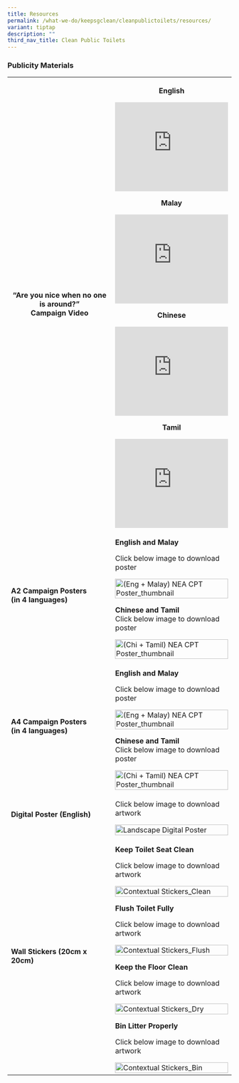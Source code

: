 ```yaml
---
title: Resources
permalink: /what-we-do/keepsgclean/cleanpublictoilets/resources/
variant: tiptap
description: ""
third_nav_title: Clean Public Toilets
---
```

<h3><strong>Publicity Materials</strong></h3>
<table style="minWidth: 50px">
<colgroup>
<col>
<col>
</colgroup>
<tbody>
<tr>
<th rowspan="1" colspan="1">
<h4><strong>“Are you nice when no one is around?”</strong><br><strong>Campaign Video</strong></h4>
</th>
<th rowspan="1" colspan="1">
<p><strong>English</strong>
</p>
<div class="iframe-wrapper">
<iframe height="200" width="100%" allowfullscreen="true" frameborder="0" src="https://www.youtube.com/embed/aGgerZobzms"></iframe>
</div>
<p><strong>Malay</strong>
</p>
<div class="iframe-wrapper">
<iframe height="200" width="100%" allowfullscreen="true" frameborder="0" src="https://www.youtube.com/embed/xXuwyFCUMxs"></iframe>
</div>
<p><strong>Chinese</strong>
</p>
<div class="iframe-wrapper">
<iframe height="200" width="100%" allowfullscreen="true" frameborder="0" src="https://www.youtube.com/embed/uUGadY9ReUg"></iframe>
</div>
<p><strong>Tamil</strong>
</p>
<div class="iframe-wrapper">
<iframe height="200" width="100%" allowfullscreen="true" frameborder="0" src="https://www.youtube.com/embed/mn2ZgKdzxS0"></iframe>
</div>
</th>
</tr>
<tr>
<td rowspan="1" colspan="1">
<h4><strong>A2 Campaign Posters</strong><br><strong>(in 4 languages)</strong></h4>
</td>
<td rowspan="1" colspan="1">
<p><strong>English and Malay</strong>
</p>
<p>Click below image to download poster</p><a class="isomer-image-wrapper" href="/files/Keep%20SG%20Clean/nea_cpt_a2_poster_fa_em_compressed.pdf"><img style="width: 100%" height="auto" width="100%" alt="(Eng + Malay) NEA CPT Poster_thumbnail" src="/images/Keep SG Clean/Clean Public Toilets/eng_malay__nea_cpt_a4_poster_tmb_medium.jpg"></a>
<p><strong>Chinese and Tamil</strong>
<br>Click below image to download poster</p><a class="isomer-image-wrapper" href="/files/Keep%20SG%20Clean/nea_cpt_a2_poster_fa_ct_compressed.pdf"><img style="width: 100%" height="auto" width="100%" alt="(Chi + Tamil) NEA CPT Poster_thumbnail" src="/images/Keep SG Clean/Clean Public Toilets/chi_tamil__nea_cpt_a4_poster_tmb_medium.jpg"></a>
</td>
</tr>
<tr>
<td rowspan="1" colspan="1">
<h4><strong>A4 Campaign Posters</strong><br><strong>(in 4 languages)</strong></h4>
</td>
<td rowspan="1" colspan="1">
<p><strong>English and Malay</strong>
</p>
<p>Click below image to download poster</p><a class="isomer-image-wrapper" href="https://staging.d1epvb7ljyhdyq.amplifyapp.com/files/Keep%20SG%20Clean/nea_cpt_a4_poster_fa_em_compressed.pdf"><img style="width: 100%" height="auto" width="100%" alt="(Eng + Malay) NEA CPT Poster_thumbnail" src="/images/Keep SG Clean/Clean Public Toilets/eng_malay__nea_cpt_a4_poster_tmb_medium.jpg"></a>
<p><strong>Chinese and Tamil</strong>
<br>Click below image to download poster</p><a class="isomer-image-wrapper" href="https://staging.d1epvb7ljyhdyq.amplifyapp.com/files/Keep%20SG%20Clean/nea_cpt_a4_poster_fa_ct_compressed.pdf"><img style="width: 100%" height="auto" width="100%" alt="(Chi + Tamil) NEA CPT Poster_thumbnail" src="/images/Keep SG Clean/Clean Public Toilets/chi_tamil__nea_cpt_a4_poster_tmb_medium.jpg"></a>
</td>
</tr>
<tr>
<td rowspan="1" colspan="1">
<h4>Digital Poster (English)</h4>
</td>
<td rowspan="1" colspan="1">
<p>Click below image to download artwork</p><a class="isomer-image-wrapper" href="/files/Keep%20SG%20Clean/cpt_pmart_landscape_r1_pathed.pdf"><img style="width: 100%" height="auto" width="100%" alt="Landscape Digital Poster" src="/images/Keep SG Clean/Clean Public Toilets/landscape_digital_poster_tmb_medium.jpg"></a>
</td>
</tr>
<tr>
<td rowspan="1" colspan="1">
<h4>Wall Stickers (20cm x 20cm)</h4>
</td>
<td rowspan="1" colspan="1">
<p><strong>Keep Toilet Seat Clean</strong>
</p>
<p>Click below image to download artwork</p>
<div class="isomer-image-wrapper">
<img style="width: 100%" height="auto" width="100%" alt="Contextual Stickers_Clean" src="/images/Keep SG Clean/Clean Public Toilets/contextual_stickers_clean_tmb_small.png">
</div>
<p><strong>Flush Toilet Fully</strong>
</p>
<p>Click below image to download artwork</p>
<div class="isomer-image-wrapper">
<img style="width: 100%" height="auto" width="100%" alt="Contextual Stickers_Flush" src="/images/Keep SG Clean/Clean Public Toilets/contextual_stickers_flush_tmb_small.png">
</div>
<p><strong>Keep the Floor Clean</strong>
</p>
<p>Click below image to download artwork</p>
<div class="isomer-image-wrapper">
<img style="width: 100%" height="auto" width="100%" alt="Contextual Stickers_Dry" src="/images/Keep SG Clean/Clean Public Toilets/contextual_stickers_dry_tmb_small.png">
</div>
<p><strong>Bin Litter Properly</strong>
</p>
<p>Click below image to download artwork</p>
<div class="isomer-image-wrapper">
<img style="width: 100%" height="auto" width="100%" alt="Contextual Stickers_Bin" src="/images/Keep SG Clean/Clean Public Toilets/contextual_stickers_bin_tmb_small.png">
</div>
</td>
</tr>
</tbody>
</table>
<p></p>